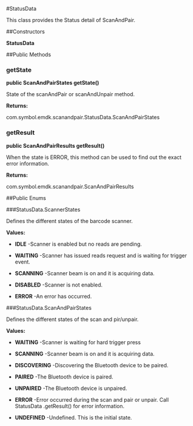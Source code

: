 #StatusData

This class provides the Status detail of ScanAndPair.



##Constructors

**StatusData**



##Public Methods

### getState

**public ScanAndPairStates getState()**

State of the scanAndPair or scanAndUnpair method.

**Returns:**

com.symbol.emdk.scanandpair.StatusData.ScanAndPairStates

### getResult

**public ScanAndPairResults getResult()**

When the state is ERROR, this method can be used to find out the
 exact error information.

**Returns:**

com.symbol.emdk.scanandpair.ScanAndPairResults

##Public Enums

###StatusData.ScannerStates

Defines the different states of the barcode scanner.

**Values:**

* **IDLE** -Scanner is enabled but no reads are pending.

* **WAITING** -Scanner has issued reads request and is waiting for trigger event.

* **SCANNING** -Scanner beam is on and it is acquiring data.

* **DISABLED** -Scanner is not enabled.

* **ERROR** -An error has occurred.

###StatusData.ScanAndPairStates

Defines the different states of the scan and pir/unpair.

**Values:**

* **WAITING** -Scanner is waiting for hard trigger press

* **SCANNING** -Scanner beam is on and it is acquiring data.

* **DISCOVERING** -Discovering the Bluetooth device to be paired.

* **PAIRED** -The Bluetooth device is paired.

* **UNPAIRED** -The Bluetooth device is unpaired.

* **ERROR** -Error occurred during the scan and pair or unpair.
  Call StatusData .getResult() for error information.

* **UNDEFINED** -Undefined. This is the initial state.

